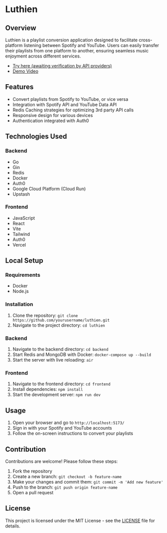 # Luthien

## Overview
Luthien is a playlist conversion application designed to facilitate cross-platform listening between Spotify and YouTube. Users can easily transfer their playlists from one platform to another, ensuring seamless music enjoyment across different services.
<ul>
  <li>
    <a href="" target="_blank">
      Try here (awaiting verification by API providers)
    </a>
  </li>
  <li>
    <a href="https://youtu.be/FOItY3HnoPs" target="_blank">
      Demo Video
    </a>
  </li>
</ul>

## Features
- Convert playlists from Spotify to YouTube, or vice versa
- Integration with Spotify API and YouTube Data API
- Redis Caching strategies for optimizing 3rd party API calls
- Responsive design for various devices
- Authentication integrated with Auth0

## Technologies Used
### Backend
- Go
- Gin
- Redis
- Docker
- Auth0
- Google Cloud Platform (Cloud Run)
- Upstash
### Frontend
- JavaScript
- React
- Vite
- Tailwind
- Auth0
- Vercel

## Local Setup
### Requirements
- Docker
- Node.js

### Installation
1. Clone the repository: `git clone https://github.com/yourusername/luthien.git`
2. Navigate to the project directory: `cd luthien`

### Backend
1. Navigate to the backend directory: `cd backend`
2. Start Redis and MongoDB with Docker: `docker-compose up --build`
3. Start the server with live reloading: `air`

### Frontend
1. Navigate to the frontend directory: `cd frontend`
2. Install dependencies: `npm install`
3. Start the development server: `npm run dev`

## Usage
1. Open your browser and go to `http://localhost:5173/`
2. Sign in with your Spotify and YouTube accounts
3. Follow the on-screen instructions to convert your playlists

## Contribution
Contributions are welcome! Please follow these steps:
1. Fork the repository
2. Create a new branch: `git checkout -b feature-name`
3. Make your changes and commit them: `git commit -m 'Add new feature'`
4. Push to the branch: `git push origin feature-name`
5. Open a pull request

## License
This project is licensed under the MIT License - see the [LICENSE](LICENSE) file for details.


